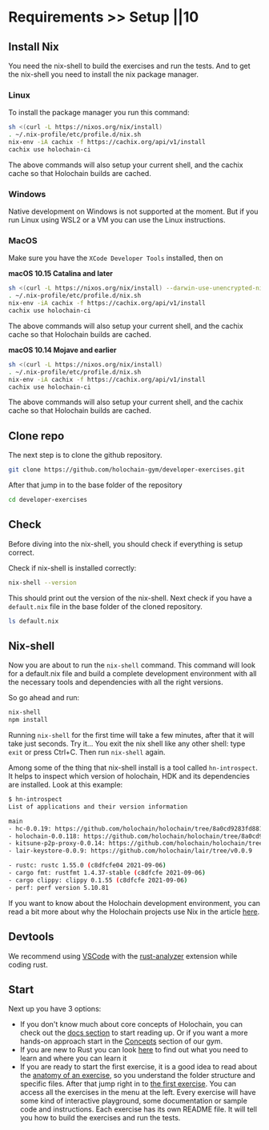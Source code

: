 # Requirements >> Setup ||10

## Install Nix

You need the nix-shell to build the exercises and run the tests. And to get the nix-shell you need to install the nix package manager.

### Linux

To install the package manager you run this command:

```bash
sh <(curl -L https://nixos.org/nix/install)
. ~/.nix-profile/etc/profile.d/nix.sh
nix-env -iA cachix -f https://cachix.org/api/v1/install
cachix use holochain-ci
```

The above commands will also setup your current shell, and the cachix cache so that Holochain builds are cached.

### Windows

Native development on Windows is not supported at the moment. But if you run Linux using WSL2 or a VM you can use the Linux instructions.

### MacOS

Make sure you have the `XCode Developer Tools` installed, then on  

**macOS 10.15 Catalina and later**  
```bash
sh <(curl -L https://nixos.org/nix/install) --darwin-use-unencrypted-nix-store-volume
. ~/.nix-profile/etc/profile.d/nix.sh
nix-env -iA cachix -f https://cachix.org/api/v1/install
cachix use holochain-ci
```

The above commands will also setup your current shell, and the cachix cache so that Holochain builds are cached.

**macOS 10.14 Mojave and earlier**  

```bash
sh <(curl -L https://nixos.org/nix/install)
. ~/.nix-profile/etc/profile.d/nix.sh
nix-env -iA cachix -f https://cachix.org/api/v1/install
cachix use holochain-ci
```

The above commands will also setup your current shell, and the cachix cache so that Holochain builds are cached.

## Clone repo

The next step is to clone the github repository.

```bash
git clone https://github.com/holochain-gym/developer-exercises.git
```

After that jump in to the base folder of the repository

```bash
cd developer-exercises
```


## Check
Before diving into the nix-shell, you should check if everything is setup correct.

Check if nix-shell is installed correctly:

```bash
nix-shell --version
```
This should print out the version of the nix-shell.
Next check if you have a `default.nix` file in the base folder of the cloned repository.

```bash
ls default.nix
```

## Nix-shell

Now you are about to run the `nix-shell` command. This command will look for a default.nix file and build a complete development environment with all the necessary tools and dependencies with all the right versions.

So go ahead and run:

```bash
nix-shell
npm install
```

Running `nix-shell` for the first time will take a few minutes, after that it will take just seconds. 
Try it... You exit the nix shell like any other shell: type `exit` or press Ctrl+C. Then run `nix-shell` again.

Among some of the thing that nix-shell install is a tool called `hn-introspect`. It helps to inspect which version of holochain, HDK and its dependencies are installed. Look at this example:

```bash
$ hn-introspect 
List of applications and their version information

main
- hc-0.0.19: https://github.com/holochain/holochain/tree/8a0cd9283fd881ddbc467b1d0d97ee2fcd49d992
- holochain-0.0.118: https://github.com/holochain/holochain/tree/8a0cd9283fd881ddbc467b1d0d97ee2fcd49d992
- kitsune-p2p-proxy-0.0.14: https://github.com/holochain/holochain/tree/8a0cd9283fd881ddbc467b1d0d97ee2fcd49d992
- lair-keystore-0.0.9: https://github.com/holochain/lair/tree/v0.0.9

- rustc: rustc 1.55.0 (c8dfcfe04 2021-09-06)
- cargo fmt: rustfmt 1.4.37-stable (c8dfcfe 2021-09-06)
- cargo clippy: clippy 0.1.55 (c8dfcfe 2021-09-06)
- perf: perf version 5.10.81
```

If you want to know about the Holochain development environment, you can read a bit more about why the Holochain projects use Nix in the article [here](https://developer.holochain.org/docs/install-advanced/#more-info-on-nix).

## Devtools

We recommend using [VSCode](https://code.visualstudio.com/) with the [rust-analyzer](https://rust-analyzer.github.io/) extension while coding rust.

## Start

Next up you have 3 options:
- If you don't know much about core concepts of Holochain, you can check out the [docs section](/developers/requirements/documentation/) to start reading up. Or if you want a more hands-on approach start in the [Concepts](/concepts/) section of our gym.
- If you are new to Rust you can look [here](/developers/requirements/rust/) to find out what you need to learn and where you can learn it
- If you are ready to start the first exercise, it is a good idea to read about the [anatomy of an exercise](/developers/requirements/anatomy/), so you understand the folder structure and specific files. After that jump right in to [the first exercise](/developers/basic/zome-functions/). You can access all the exercises in the menu at the left. Every exercise will have some kind of interactive playground, some documentation or sample code and instructions. Each exercise has its own README file. It will tell you how to build the exercises and run the tests.

